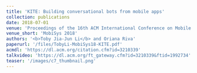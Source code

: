 ```yaml
---
title: 'KITE: Building conversational bots from mobile apps'
collection: publications
date: 2018-07-01
venue: 'Proceedings of the 16th ACM International Conference on Mobile Systems, Applications, and Services (MobiSys 2018)'
venue_short: 'MobiSys 2018'
authors: '<b>Toby Jia-Jun Li</b> and Oriana Riva'
paperurl: '/files/TobyLi-MobiSys18-KITE.pdf'
acmdl: 'https://dl.acm.org/citation.cfm?id=3210339'
talkvideo: 'https://dl.acm.org/ft_gateway.cfm?id=3210339&ftid=1992734'
teaser: '/images/c7_thumbnail.png'
---
```

